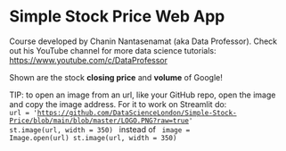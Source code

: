 # Simple Stock Price Web App

Course developed by Chanin Nantasenamat (aka Data Professor). 
Check out his YouTube channel for more data science tutorials: https://www.youtube.com/c/DataProfessor

Shown are the stock **closing price** and **volume** of Google!        

TIP: to open an image from an url, like your GitHub repo, open the image and copy the image address.
For it to work on Streamlit do:
<code>
url = 'https://github.com/DataScienceLondon/Simple-Stock-Price/blob/main/blob/master/LOGO.PNG?raw=true'
st.image(url, width = 350)
</code>
instead of
<code>
image = Image.open(url)
st.image(url, width = 350)
</code>

